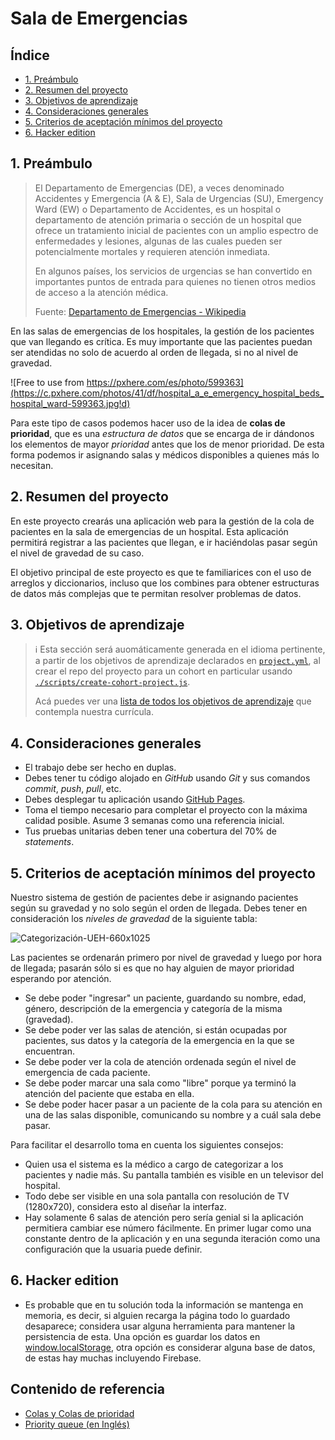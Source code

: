 # Sala de Emergencias

## Índice

* [1. Preámbulo](#1-preámbulo)
* [2. Resumen del proyecto](#2-resumen-del-proyecto)
* [3. Objetivos de aprendizaje](#3-objetivos-de-aprendizaje)
* [4. Consideraciones generales](#4-consideraciones-generales)
* [5. Criterios de aceptación mínimos del proyecto](#5-criterios-de-aceptación-mínimos-del-proyecto)
* [6. Hacker edition](#6-hacker-edition)

## 1. Preámbulo

> El Departamento de Emergencias (DE), a veces denominado Accidentes y
> Emergencia (A & E), Sala de Urgencias (SU), Emergency Ward (EW) o Departamento
> de Accidentes, es un hospital o departamento de atención primaria o sección de
> un hospital que ofrece un tratamiento inicial de pacientes con un amplio
> espectro de enfermedades y lesiones, algunas de las cuales pueden ser
> potencialmente mortales y requieren atención inmediata.
>
> En algunos países, los servicios de urgencias se han convertido en importantes
> puntos de entrada para quienes no tienen otros medios de acceso a la atención
> médica.
>
> Fuente: [Departamento de Emergencias - Wikipedia](https://es.wikipedia.org/wiki/Departamento_de_Emergencias)

En las salas de emergencias de los hospitales, la gestión de los pacientes que
van llegando es crítica. Es muy importante que las pacientes puedan ser
atendidas no solo de acuerdo al orden de llegada, si no al nivel de gravedad.

![Free to use from https://pxhere.com/es/photo/599363](https://c.pxhere.com/photos/41/df/hospital_a_e_emergency_hospital_beds_hospital_ward-599363.jpg!d)

Para este tipo de casos podemos hacer uso de la idea de **colas de prioridad**,
que es una _estructura de datos_ que se encarga de ir dándonos los elementos de
mayor _prioridad_ antes que los de menor prioridad. De esta forma podemos ir
asignando salas y médicos disponibles a quienes más lo necesitan.

## 2. Resumen del proyecto

En este proyecto crearás una aplicación web para la gestión de la cola de
pacientes en la sala de emergencias de un hospital. Esta aplicación permitirá
registrar a las pacientes que llegan, e ir haciéndolas pasar según el nivel de
gravedad de su caso.

El objetivo principal de este proyecto es que te familiarices con el uso de
arreglos y diccionarios, incluso que los combines para obtener estructuras de
datos más complejas que te permitan resolver problemas de datos.

## 3. Objetivos de aprendizaje

> ℹ️ Esta sección será auomáticamente generada en el idioma pertinente, a partir
> de los objetivos de aprendizaje declarados en [`project.yml`](./project.yml),
> al crear el repo del proyecto para un cohort en particular usando
> [`./scripts/create-cohort-project.js`](../../scripts#create-cohort-project-coaches).
>
> Acá puedes ver una [lista de todos los objetivos de aprendizaje](../../learning-objectives/data.yml)
> que contempla nuestra currícula.

## 4. Consideraciones generales

* El trabajo debe ser hecho en duplas.
* Debes tener tu código alojado en _GitHub_ usando _Git_ y sus comandos
  _commit_, _push_, _pull_, etc.
* Debes desplegar tu aplicación usando [GitHub Pages](https://pages.github.com/).
* Toma el tiempo necesario para completar el proyecto con la máxima calidad
  posible. Asume 3 semanas como una referencia inicial.
* Tus pruebas unitarias deben tener una cobertura del 70% de _statements_.

## 5. Criterios de aceptación mínimos del proyecto

Nuestro sistema de gestión de pacientes debe ir asignando pacientes según su
gravedad y no solo según el orden de llegada. Debes tener en consideración los
_niveles de gravedad_  de la siguiente tabla:

![Categorización-UEH-660x1025](https://user-images.githubusercontent.com/7809496/71842401-4d6b4e00-30a0-11ea-9784-910bcc7b2a8a.png)

Las pacientes se ordenarán primero por nivel de gravedad y luego por hora de
llegada; pasarán sólo si es que no hay alguien de mayor prioridad esperando por
atención.

* Se debe poder "ingresar" un paciente, guardando su nombre, edad, género,
  descripción de la emergencia y categoría de la misma (gravedad).
* Se debe poder ver las salas de atención, si están ocupadas por pacientes, sus
  datos y la categoría de la emergencia en la que se encuentran.
* Se debe poder ver la cola de atención ordenada según el nivel de emergencia
  de cada paciente.
* Se debe poder marcar una sala como "libre" porque ya terminó la atención del
  paciente que estaba en ella.
* Se debe poder hacer pasar a un paciente de la cola para su atención en una de
  las salas disponible, comunicando su nombre y a cuál sala debe pasar.

Para facilitar el desarrollo toma en cuenta los siguientes consejos:

* Quien usa el sistema es la médico a cargo de categorizar a los pacientes y
  nadie más. Su pantalla también es visible en un televisor del hospital.
* Todo debe ser visible en una sola pantalla con resolución de TV (1280x720),
  considera esto al diseñar la interfaz.
* Hay solamente 6 salas de atención pero sería genial si la aplicación
  permitiera cambiar ese número fácilmente. En primer lugar como una constante
  dentro de la aplicación y en una segunda iteración como una configuración que
  la usuaria puede definir.

## 6. Hacker edition

* Es probable que en tu solución toda la información se mantenga en memoria, es
  decir, si alguien recarga la página todo lo guardado desaparece; considera
  usar alguna herramienta para mantener la persistencia de esta. Una opción es
  guardar los datos en
  [window.localStorage](https://developer.mozilla.org/es/docs/Web/API/Window/localStorage),
  otra opción es considerar alguna base de datos, de estas hay muchas incluyendo
  Firebase.

## Contenido de referencia

* [Colas y Colas de prioridad](https://medium.com/laboratoria-developers/queues-in-javascript-2602677c9c3b)
* [Priority queue (en Inglés)](https://github.com/trekhleb/javascript-algorithms/tree/master/src/data-structures/priority-queue)
